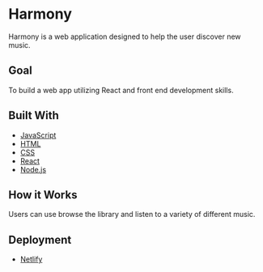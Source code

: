# Harmony 
Harmony is a web application designed to help the user discover new music.

## Goal
To build a web app utilizing React and front end development skills.

## Built With

* [JavaScript](https://www.javascript.com/)
* [HTML](https://html.spec.whatwg.org)
* [CSS](https://www.w3.org/TR/CSS/#css)
* [React](https://reactjs.org/)
* [Node.js](https://nodejs.org/en/)

## How it Works
Users can use browse the library and listen to a variety of different music.


## Deployment
* [Netlify](https://www.netlify.com)


 

